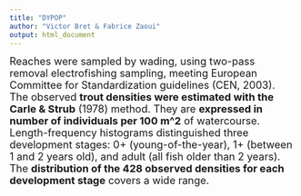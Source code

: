 ```yaml
---
title: "DYPOP"
author: "Victor Bret & Fabrice Zaoui"
output: html_document
---
```



<font size="4">Reaches were sampled by wading, using two-pass removal electrofishing sampling, meeting European Committee for Standardization guidelines (CEN, 2003). The observed **trout densities were estimated with the Carle & Strub** (1978) method. They are **expressed in number of individuals per 100 m^2** of watercourse. Length-frequency histograms distinguished three development stages: 0+ (young-of-the-year), 1+ (between 1 and 2 years old), and adult (all fish older than 2 years). The **distribution of the 428 observed densities for each development stage** covers a wide range.</font>

